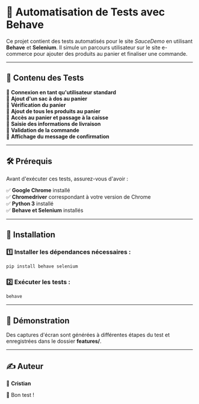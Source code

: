 # 🐍  Automatisation de Tests avec Behave

Ce projet contient des tests automatisés pour le site *SauceDemo* en utilisant **Behave** et **Selenium**. Il simule un parcours utilisateur sur le site e-commerce pour ajouter des produits au panier et finaliser une commande.

---

## 📌 Contenu des Tests

🔹 **Connexion en tant qu'utilisateur standard**  
🔹 **Ajout d'un sac à dos au panier**  
🔹 **Vérification du panier**  
🔹 **Ajout de tous les produits au panier**  
🔹 **Accès au panier et passage à la caisse**  
🔹 **Saisie des informations de livraison**  
🔹 **Validation de la commande**  
🔹 **Affichage du message de confirmation**  

---

## 🛠 Prérequis

Avant d'exécuter ces tests, assurez-vous d'avoir :

✅ **Google Chrome** installé  
✅ **Chromedriver** correspondant à votre version de Chrome  
✅ **Python 3** installé  
✅ **Behave et Selenium** installés  

---

## 🚀 Installation

### 1️⃣ Installer les dépendances nécessaires :
```sh
pip install behave selenium
```

### 2️⃣ Exécuter les tests :
```sh
behave
```

---

## 🎥 Démonstration

Des captures d'écran sont générées à différentes étapes du test et enregistrées dans le dossier **features/**.

---

## ✍️ Auteur

👤 **Cristian**

🚀 Bon test !


